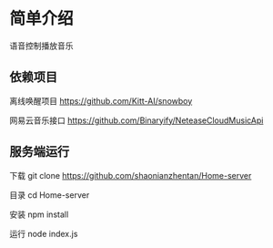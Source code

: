 # 简单介绍

语音控制播放音乐

## 依赖项目

离线唤醒项目 https://github.com/Kitt-AI/snowboy

网易云音乐接口 https://github.com/Binaryify/NeteaseCloudMusicApi

## 服务端运行

下载
git clone https://github.com/shaonianzhentan/Home-server

目录
cd Home-server

安装
npm install

运行
node index.js
